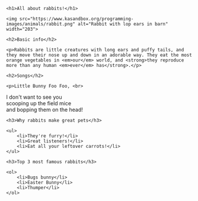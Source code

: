 <!DOCTYPE html>
<html>
    <head>
        <meta charset="utf-8">
        <title>CSS Basics</title>
    </head>
    <body>

    <h1>All about rabbits!</h1>
    
    <img src="https://www.kasandbox.org/programming-images/animals/rabbit.png" alt="Rabbit with lop ears in barn" width="203"> 
    
    <h2>Basic info</h2>
    
    <p>Rabbits are little creatures with long ears and puffy tails, and they move their nose up and down in an adorable way. They eat the most orange vegetables in <em>our</em> world, and <strong>they reproduce more than any human <em>ever</em> has</strong>.</p>
    
    <h2>Songs</h2>
    
    <p>Little Bunny Foo Foo, <br>
I don't want to see you <br>
scooping up the field mice <br>
and bopping them on the head!</p>


    <h3>Why rabbits make great pets</h3>
    
    <ul>
        <li>They're furry!</li>
        <li>Great listeners!</li>
        <li>Eat all your leftover carrots!</li>
    </ul>
    
    <h3>Top 3 most famous rabbits</h3>
    
    <ol>
        <li>Bugs bunny</li>
        <li>Easter Bunny</li>
        <li>Thumper</li>
    </ol>
